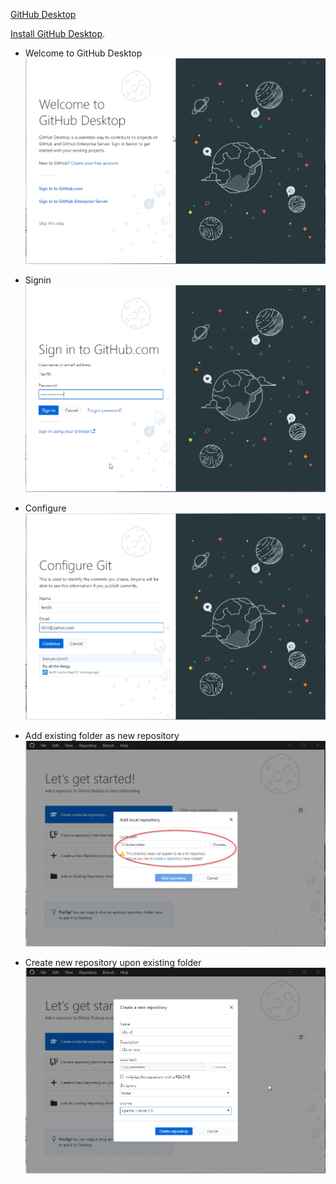 [GitHub Desktop](https://desktop.github.com/)

[Install GitHub Desktop](https://central.github.com/deployments/desktop/desktop/latest/win32).

* Welcome to GitHub Desktop    
![github-client-1](images/github-client-1.png)

* Signin    
![github-client-2](images/github-client-2.png)

* Configure    
![github-client-3](images/github-client-3.png)

* Add existing folder as new repository    
![github-client-4](images/github-client-4.png)

* Create new repository upon existing folder 
![github-client-5](images/github-client-5.png)

